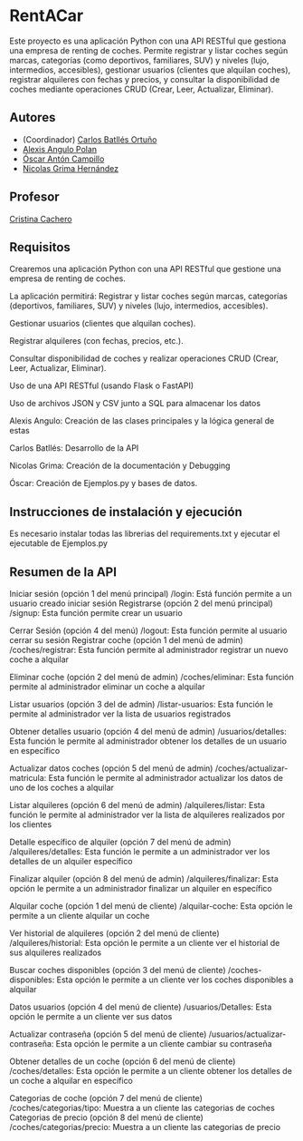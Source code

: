 # RentACar

Este proyecto es una aplicación Python con una API RESTful que gestiona una empresa de renting de coches. Permite registrar y listar coches según marcas, categorías (como deportivos, familiares, SUV) y niveles (lujo, intermedios, accesibles), gestionar usuarios (clientes que alquilan coches), registrar alquileres con fechas y precios, y consultar la disponibilidad de coches mediante operaciones CRUD (Crear, Leer, Actualizar, Eliminar).

## Autores

* (Coordinador) [Carlos Batllés Ortuño](https://github.com/CarlosBatlles)
* [Alexis Angulo Polan](https://github.com/AAlexxis222)
* [Óscar Antón Campillo](https://github.com/Oscar125841)
* [Nicolas Grima Hernández](https://github.com/Nicolas77gh)

## Profesor
[Cristina Cachero](https://github.com/ccacheroc)

## Requisitos
Crearemos una aplicación Python con una API RESTful que gestione una empresa de renting de coches.

La aplicación permitirá: Registrar y listar coches según marcas, categorías (deportivos, familiares, SUV) y niveles (lujo, intermedios, accesibles). 

Gestionar usuarios (clientes que alquilan coches).

Registrar alquileres (con fechas, precios, etc.).

Consultar disponibilidad de coches y realizar operaciones CRUD (Crear, Leer, Actualizar, Eliminar). 

Uso de una API RESTful (usando Flask o FastAPI) 

Uso de archivos JSON y CSV junto a SQL para almacenar los datos 

Alexis Angulo: Creación de las clases principales y la lógica general de estas

Carlos Batllés: Desarrollo de la API

Nicolas Grima: Creación de la documentación y Debugging

Óscar: Creación de Ejemplos.py y bases de datos.

## Instrucciones de instalación y ejecución

Es necesario instalar todas las librerias del requirements.txt y ejecutar el ejecutable de Ejemplos.py

## Resumen de la API

Iniciar sesión (opción 1 del menú principal)
/login: Está función permite a un usuario creado iniciar sesión
Registrarse (opción 2 del menú principal)
/signup: Esta función permite crear un usuario

Cerrar Sesión (opción 4 del menú)
/logout: Esta función permite al usuario cerrar su sesión
Registrar coche (opción 1 del menú de admin)
/coches/registrar: Esta función permite al administrador registrar un nuevo coche a alquilar

Eliminar coche (opción 2 del menú de admin)
/coches/eliminar: Esta función permite al administrador eliminar un coche a alquilar

Listar usuarios (opción 3 del de admin)
/listar-usuarios: Esta función le permite al administrador ver la lista de usuarios registrados

Obtener detalles usuario (opción 4 del menú de admin)
/usuarios/detalles: Esta función le permite al administrador obtener los detalles de un usuario en específico

Actualizar datos coches (opción 5 del menú de admin)
/coches/actualizar-matricula: Esta función le permite al administrador actualizar los datos de uno de los coches a alquilar

Listar alquileres (opción 6 del menú de admin)
/alquileres/listar: Esta función le permite al administrador ver la lista de alquileres realizados por los clientes

Detalle específico de alquiler (opción 7 del menú de admin)
/alquileres/detalles: Esta función le permite a un administrador ver los detalles de un alquiler específico

Finalizar alquiler (opción 8 del menú de admin)
/alquileres/finalizar: Esta opción le permite a un administrador finalizar un alquiler en específico

Alquilar coche (opción 1 del menú de cliente)
/alquilar-coche: Esta opción le permite a un cliente alquilar un coche

Ver historial de alquileres (opción 2 del menú de cliente)
/alquileres/historial: Esta opción le permite a un cliente ver el historial de sus alquileres realizados

Buscar coches disponibles (opción 3 del menú de cliente)
/coches-disponibles: Esta opción le permite a un cliente ver los coches disponibles a alquilar

Datos usuarios (opción 4 del menú de cliente)
/usuarios/Detalles: Esta opción le permite a un cliente ver sus datos

Actualizar contraseña (opción 5 del menú de cliente)
/usuarios/actualizar-contraseña: Esta opción le permite a un cliente cambiar su contraseña

Obtener detalles de un coche (opción 6 del menú de cliente)
/coches/detalles: Esta opción le permite a un cliente obtener los detalles de un coche a alquilar en específico

Categorias de coche (opción 7 del menú de cliente)
/coches/categorias/tipo: Muestra a un cliente las categorias de coches
Categorias de precio (opción 8 del menú de cliente)
/coches/categorias/precio: Muestra a un cliente las categorias de precio